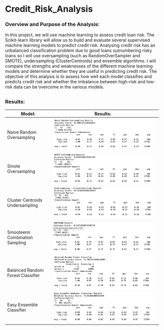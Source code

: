 # Credit_Risk_Analysis

### Overview and Purpose of the Analysis:

In this project, we will use machine learning to assess credit loan risk. The Scikit-learn library will allow us to build and evaluate several supervised machine learning models to predict credit risk. Analysing credit risk has an unbalanced classification problem due to good loans outnumbering risky loans so I will use oversampling (such as RandomOverSampler and SMOTE), undersampling (ClusterCentroids) and ensemble algorithms. I will compare the strengths and weaknesses of the different machine learning models and determine whether they are useful in predicting credit risk. The objective of this analysis is to assess how well each model classifies and predicts credit risk and whether the imbalance between high-risk and low-risk data can be overcome in the various models.

##

### Results:

 Model:   |      Results:   |   |
|----------|:--------:|:-------------|
|Naive Random Oversampling |  ![naive](https://github.com/YanLuong/Credit_Risk_Analysis/blob/main/screenshots/naive_random_oversampling.png) | |
| Smote Oversampling|  ![smote](https://github.com/YanLuong/Credit_Risk_Analysis/blob/main/screenshots/smote_oversampling.png)  |   |
| Cluster Centroids Undersampling |  ![cluster](https://github.com/YanLuong/Credit_Risk_Analysis/blob/main/screenshots/cluster_centroids_undersampling.png)  |  |
| Smooteenn Combination Sampling |  ![smoteen](https://github.com/YanLuong/Credit_Risk_Analysis/blob/main/screenshots/smoteenn.png)  |      |
| Balanced Random Forest Classifier |   ![forest](https://github.com/YanLuong/Credit_Risk_Analysis/blob/main/screenshots/balanced_forest_del3ensemble.png)   |  |  
| Easy Ensemble Classifier |  ![easy](https://github.com/YanLuong/Credit_Risk_Analysis/blob/main/screenshots/easy_ensemble_del3.png)   |    |
